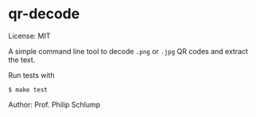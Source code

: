 # qr-decode

License: MIT


A simple command line tool to decode `.png` or `.jpg` QR codes and extract the text.

Run tests with

```
$ make test
```

Author: Prof. Philip Schlump

